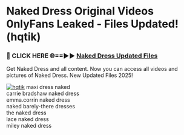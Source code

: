# Naked Dress Original Videos 0nlyFans Leaked - Files Updated! (hqtik)

<h3>🔴 CLICK HERE 🌐==►► <a href="https://tinyurl.com/yckcrads" rel="nofollow">Naked Dress Updated Files</a></h3>

Get Naked Dress and all content. Now you can access all videos and pictures of Naked Dress. New Updated Files 2025!

[![hqtik](https://i.imgur.com/hpKpOFt.gif)](https://tinyurl.com/yckcrads)
maxi dress naked<br>
carrie bradshaw naked dress<br>
emma.corrin naked dress<br>
naked barely-there dresses<br>
the naked dress<br>
lace naked dress<br>
miley naked dress